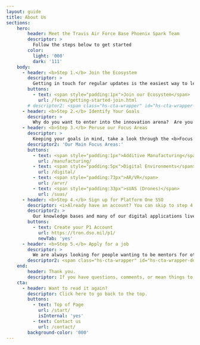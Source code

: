 ```yaml
---
layout: guide
title: About Us
sections:
    hero:
        header: Meet the Travis Air Force Base Phoenix Spark Team
        descriptor: >
          Follow the steps below to get started
        color:
          light: '000'
          dark: '111'
    body:
      - header: <b>Step 1.</b> Join the Ecosystem
        descriptor: > 
          Getting in touch for regular updates is the easiest way to learn more about Spark and how to leverage the innovation ecosystem for your projects. Click below to be added to our mailing lists for upcoming events, opportunities to tour Silicon Valley, and more.  You can also <a href="/contact/" target="_blank">send us an email</a> anytime.
        buttons:
          - text: <span style="padding:1px">Join our Ecosystem</span>
            url: /forms/getting-started-join.html
        # descriptor2: <span class="hs-cta-wrapper" id="hs-cta-wrapper-3a6043ea-8f7e-43ab-9c04-66684cc6aab0"><span class="hs-cta-node hs-cta-3a6043ea-8f7e-43ab-9c04-66684cc6aab0" id="hs-cta-3a6043ea-8f7e-43ab-9c04-66684cc6aab0"><!--[if lte IE 8]><div id="hs-cta-ie-element"></div><![endif]--><a href="https://cta-redirect.hubspot.com/cta/redirect/19681065/3a6043ea-8f7e-43ab-9c04-66684cc6aab0"  target="_blank" ><img class="hs-cta-img" id="hs-cta-img-3a6043ea-8f7e-43ab-9c04-66684cc6aab0" style="border-width:0px;" src="https://no-cache.hubspot.com/cta/default/19681065/3a6043ea-8f7e-43ab-9c04-66684cc6aab0.png"  alt="Join our Ecosystem"/></a></span><script charset="utf-8" src="https://js.hscta.net/cta/current.js"></script><script type="text/javascript"> hbspt.cta.load(19681065, '3a6043ea-8f7e-43ab-9c04-66684cc6aab0', {"region":"na1"}); </script></span>
      - header: <b>Step 2.</b> Identify Your Goals
        descriptor: >
          Why do you want to enter into the innovation arena?  Are you trying to solve a specific problem for your unit, launch your own team, learn to code or aquire a new toolset, enter the world of defense ventures & SBIR, or just tinker with cool tech? Knowing what your goals are will help you to navigate the wild west arena of tech in a much more intentional manner.  You might even already have everything that you need to be successful right here!
      - header: <b>Step 3.</b> Peruse our Focus Areas
        descriptor: >
          Keeping your goals in mind, take a look through the <b>Focus Areas</b>, linked here & in the top nav bar.  Read through each section and take a look at the FAQs & knowledge bases linked therein.  Here you will find quick descriptions of various ongoing projects, their intended outcomes, and most importantly, contact information for the government POCs who have walked the path already. <br /><br /><b>Note: If you cannot login to the knowledge bases, accomplish Step 3 (below) before this step.</b>
        descriptor2: 'Our Main Focus Areas:'
        buttons:
          - text: <span style="padding:1px">Additive Manufacturing</span>
            url: /manufacturing/
          - text: <span style="padding:5px">Digital Environments</span>
            url: /digital/
          - text: <span style="padding:73px">AR/VR</span>
            url: /arvr/
          - text: <span style="padding:33px">sUAS (Drones)</span>
            url: /suas/
      - header: <b>Step 4.</b> Sign up for Platform One SSO
        descriptor: <i>Already have an account? You can skip to step 4.</i>
        descriptor2: >
          Our knowledge bases and many of our digital applications live within the DoD Platform One (P1) environment. In order to access our knowledge bases, chat functions, or any other mission apps, you will need a P1 is the Single Sign On (SSO) account. This allows you to work on any device, in any of the mission apps (like Puckboard, Mattermost, & Widow) using a single password or CAC. All of this is available to anyone with a .mil email and CAC card. <br><br> Use the button below to find our step by step guide to creating your P1 account. <br /><br /><b>Note: This link takes you to an a different site, which, while looking suspiciously almost identical to this site, is not the same page.</b>
        buttons:
          - text: Create your P1 Account
            url: https://tron.dso.mil/p1/
            newTab: 'yes'
      - header: <b>Step 5.</b> Apply for a job
        descriptor: > 
          We are always looking for people wanting to be mentors for others, key innovators in functional areas, subject matter experts in our focus areas, and even full-time employees.  If joining this community in a more permanent status seems interesting to you, then fill out our application form below!
        descriptor2: <span class="hs-cta-wrapper" id="hs-cta-wrapper-ddf8e2d5-a69d-4e21-ac89-961febc9602d"><span class="hs-cta-node hs-cta-ddf8e2d5-a69d-4e21-ac89-961febc9602d" id="hs-cta-ddf8e2d5-a69d-4e21-ac89-961febc9602d"><!--[if lte IE 8]><div id="hs-cta-ie-element"></div><![endif]--><a href="https://cta-redirect.hubspot.com/cta/redirect/19681065/ddf8e2d5-a69d-4e21-ac89-961febc9602d"  target="_blank" ><img class="hs-cta-img" id="hs-cta-img-ddf8e2d5-a69d-4e21-ac89-961febc9602d" style="border-width:0px;" src="https://no-cache.hubspot.com/cta/default/19681065/ddf8e2d5-a69d-4e21-ac89-961febc9602d.png"  alt="Apply Today"/></a></span><script charset="utf-8" src="https://js.hscta.net/cta/current.js"></script><script type="text/javascript"> hbspt.cta.load(19681065, 'ddf8e2d5-a69d-4e21-ac89-961febc9602d', {"region":"na1"}); </script></span>
    end:
        header: Thank you.
        descriptor: If you have questions, comments, or mean things to say, send us an email or come by on Friday afternoons to chat!
    cta:
      - header: Want to read it again?
        descriptor: Click here to go back to the top.
        buttons:
          - text: Top of Page
            url: /start/
            isInternal: 'yes'
          - text: Contact us
            url: /contact/
        background-color: '000'
---
```



